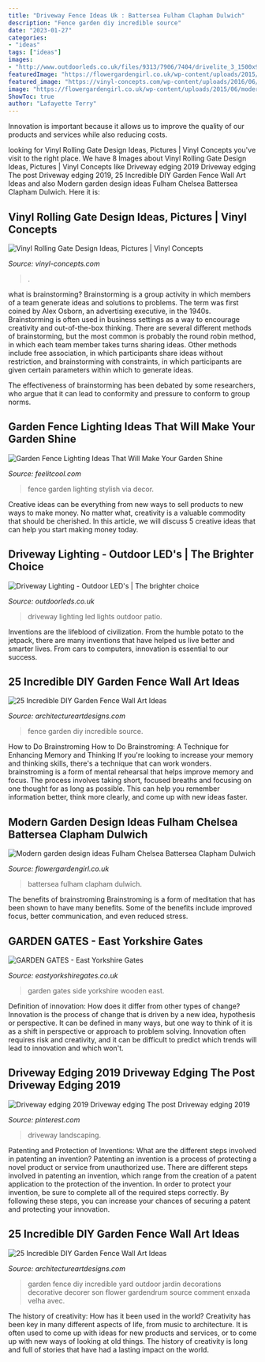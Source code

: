 ```yaml
---
title: "Driveway Fence Ideas Uk : Battersea Fulham Clapham Dulwich"
description: "Fence garden diy incredible source"
date: "2023-01-27"
categories:
- "ideas"
tags: ["ideas"]
images:
- "http://www.outdoorleds.co.uk/files/9313/7906/7404/drivelite_3_1500x900.jpg"
featuredImage: "https://flowergardengirl.co.uk/wp-content/uploads/2015/06/modern-garden-design-ideas-fulham-chelsea-battersea-clapham-dulwich-london.jpg"
featured_image: "https://vinyl-concepts.com/wp-content/uploads/2016/06/vinyl-rolling-gate-12.jpg"
image: "https://flowergardengirl.co.uk/wp-content/uploads/2015/06/modern-garden-design-ideas-fulham-chelsea-battersea-clapham-dulwich-london.jpg"
ShowToc: true
author: "Lafayette Terry"
---
```



Innovation is important because it allows us to improve the quality of our products and services while also reducing costs.

	

		
looking for Vinyl Rolling Gate Design Ideas, Pictures | Vinyl Concepts you've visit to the right place. We have 8 Images about Vinyl Rolling Gate Design Ideas, Pictures | Vinyl Concepts like Driveway edging 2019 Driveway edging The post Driveway edging 2019, 25 Incredible DIY Garden Fence Wall Art Ideas and also Modern garden design ideas Fulham Chelsea Battersea Clapham Dulwich. Here it is:
		
    
## Vinyl Rolling Gate Design Ideas, Pictures | Vinyl Concepts

<img loading=lazy src="https://vinyl-concepts.com/wp-content/uploads/2016/06/vinyl-rolling-gate-12.jpg" onerror="this.onerror=null;this.src='https://tse4.mm.bing.net/th?id=OIP.Y13GlfXhm568S_1PFEXcQAHaFj&amp;pid=15.1';" alt="Vinyl Rolling Gate Design Ideas, Pictures | Vinyl Concepts">

_Source: vinyl-concepts.com_

>. 

	

what is brainstorming?
Brainstorming is a group activity in which members of a team generate ideas and solutions to problems. The term was first coined by Alex Osborn, an advertising executive, in the 1940s. Brainstorming is often used in business settings as a way to encourage creativity and out-of-the-box thinking. 
There are several different methods of brainstorming, but the most common is probably the round robin method, in which each team member takes turns sharing ideas. Other methods include free association, in which participants share ideas without restriction, and brainstorming with constraints, in which participants are given certain parameters within which to generate ideas. 

The effectiveness of brainstorming has been debated by some researchers, who argue that it can lead to conformity and pressure to conform to group norms.

    
## Garden Fence Lighting Ideas That Will Make Your Garden Shine

<img loading=lazy src="https://feelitcool.com/wp-content/uploads/2017/03/garden-fence-decor-ideas11.jpg" onerror="this.onerror=null;this.src='https://tse3.mm.bing.net/th?id=OIP.MO9BTrqrweAdYQZJnTaW_AHaLH&amp;pid=15.1';" alt="Garden Fence Lighting Ideas That Will Make Your Garden Shine">

_Source: feelitcool.com_

>fence garden lighting stylish via decor. 

	

Creative ideas can be everything from new ways to sell products to new ways to make money. No matter what, creativity is a valuable commodity that should be cherished. In this article, we will discuss 5 creative ideas that can help you start making money today.

    
## Driveway Lighting - Outdoor LED&#039;s | The Brighter Choice

<img loading=lazy src="http://www.outdoorleds.co.uk/files/9313/7906/7404/drivelite_3_1500x900.jpg" onerror="this.onerror=null;this.src='https://tse1.mm.bing.net/th?id=OIP.11_GdHVbAEEcTtZZ3KHRRQHaEc&amp;pid=15.1';" alt="Driveway Lighting - Outdoor LED&#039;s | The brighter choice">

_Source: outdoorleds.co.uk_

>driveway lighting led lights outdoor patio. 

	

Inventions are the lifeblood of civilization. From the humble potato to the jetpack, there are many inventions that have helped us live better and smarter lives. From cars to computers, innovation is essential to our success.

    
## 25 Incredible DIY Garden Fence Wall Art Ideas

<img loading=lazy src="https://www.architectureartdesigns.com/wp-content/uploads/2014/04/151.jpg" onerror="this.onerror=null;this.src='https://tse3.mm.bing.net/th?id=OIP.G6SBnPcDMtXaaTmNQXsXuAAAAA&amp;pid=15.1';" alt="25 Incredible DIY Garden Fence Wall Art Ideas">

_Source: architectureartdesigns.com_

>fence garden diy incredible source. 

	

How to Do Brainstroming
How to Do Brainstroming: A Technique for Enhancing Memory and Thinking
If you're looking to increase your memory and thinking skills, there's a technique that can work wonders. brainstroming is a form of mental rehearsal that helps improve memory and focus. The process involves taking short, focused breaths and focusing on one thought for as long as possible. This can help you remember information better, think more clearly, and come up with new ideas faster.

    
## Modern Garden Design Ideas Fulham Chelsea Battersea Clapham Dulwich

<img loading=lazy src="https://flowergardengirl.co.uk/wp-content/uploads/2015/06/modern-garden-design-ideas-fulham-chelsea-battersea-clapham-dulwich-london.jpg" onerror="this.onerror=null;this.src='https://tse1.mm.bing.net/th?id=OIP.tuLqee1TM8PhkPhViRtUQwHaJ-&amp;pid=15.1';" alt="Modern garden design ideas Fulham Chelsea Battersea Clapham Dulwich">

_Source: flowergardengirl.co.uk_

>battersea fulham clapham dulwich. 

	

The benefits of brainstroming
Brainstroming is a form of meditation that has been shown to have many benefits. Some of the benefits include improved focus, better communication, and even reduced stress.

    
## GARDEN GATES - East Yorkshire Gates

<img loading=lazy src="http://eastyorkshiregates.co.uk/wp-content/uploads/2018/08/wooden-garden-gates-east-yorkshire-05.jpg" onerror="this.onerror=null;this.src='https://tse4.mm.bing.net/th?id=OIP.iqaSzxera5qJ1EpsBeiUFAHaJ4&amp;pid=15.1';" alt="GARDEN GATES - East Yorkshire Gates">

_Source: eastyorkshiregates.co.uk_

>garden gates side yorkshire wooden east. 

	

Definition of innovation: How does it differ from other types of change?
Innovation is the process of change that is driven by a new idea, hypothesis or perspective. It can be defined in many ways, but one way to think of it is as a shift in perspective or approach to problem solving. Innovation often requires risk and creativity, and it can be difficult to predict which trends will lead to innovation and which won't.

    
## Driveway Edging 2019 Driveway Edging The Post Driveway Edging 2019

<img loading=lazy src="https://i.pinimg.com/736x/8f/3d/d4/8f3dd44a6877dd7487d6446b3f119ccf.jpg" onerror="this.onerror=null;this.src='https://tse1.mm.bing.net/th?id=OIP.OrgUtrJQIej6aeN3pvQa2gHaJ4&amp;pid=15.1';" alt="Driveway edging 2019 Driveway edging The post Driveway edging 2019">

_Source: pinterest.com_

>driveway landscaping. 

	

Patenting and Protection of Inventions: What are the different steps involved in patenting an invention?
Patenting an invention is a process of protecting a novel product or service from unauthorized use. There are different steps involved in patenting an invention, which range from the creation of a patent application to the protection of the invention. In order to protect your invention, be sure to complete all of the required steps correctly. By following these steps, you can increase your chances of securing a patent and protecting your innovation.

    
## 25 Incredible DIY Garden Fence Wall Art Ideas

<img loading=lazy src="http://www.architectureartdesigns.com/wp-content/uploads/2014/04/52.jpg" onerror="this.onerror=null;this.src='https://tse4.mm.bing.net/th?id=OIP.7q9O99RbA7tKF3IhTvJ8vgHaNI&amp;pid=15.1';" alt="25 Incredible DIY Garden Fence Wall Art Ideas">

_Source: architectureartdesigns.com_

>garden fence diy incredible yard outdoor jardin decorations decorative decorer son flower gardendrum source comment enxada velha avec. 

	

The history of creativity: How has it been used in the world?
Creativity has been key in many different aspects of life, from music to architecture. It is often used to come up with ideas for new products and services, or to come up with new ways of looking at old things. The history of creativity is long and full of stories that have had a lasting impact on the world.

